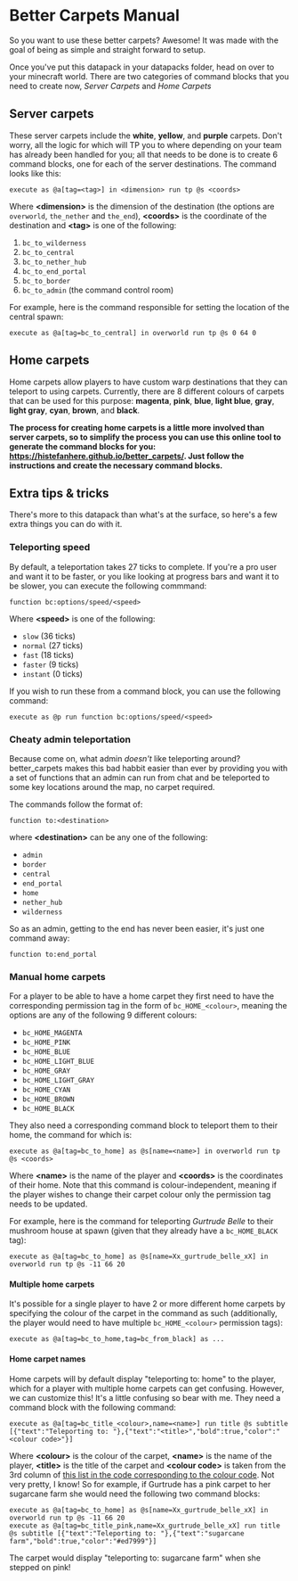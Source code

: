 # Better Carpets Manual

So you want to use these better carpets? Awesome! It was made with the goal of being as simple and straight forward to setup.

Once you've put this datapack in your datapacks folder, head on over to your minecraft world. There are two categories of command blocks that you need to create now, _Server Carpets_ and _Home Carpets_

## Server carpets

These server carpets include the **white**, **yellow**, and **purple** carpets. Don't worry, all the logic for which will TP you to where depending on your team has already been handled for you; all that needs to be done is to create 6 command blocks, one for each of the server destinations. The command looks like this:

```mcfunction
execute as @a[tag=<tag>] in <dimension> run tp @s <coords>
```

Where **\<dimension\>** is the dimension of the destination (the options are `overworld`, `the_nether` and `the_end`), **\<coords\>** is the coordinate of the destination and **\<tag\>** is one of the following:
1. `bc_to_wilderness`
2. `bc_to_central`
3. `bc_to_nether_hub`
4. `bc_to_end_portal`
5. `bc_to_border`
6. `bc_to_admin` (the command control room)

For example, here is the command responsible for setting the location of the central spawn:

```mcfunction
execute as @a[tag=bc_to_central] in overworld run tp @s 0 64 0
```

## Home carpets

Home carpets allow players to have custom warp destinations that they can teleport to using carpets. Currently, there are 8 different colours of carpets that can be used for this purpose: **magenta**, **pink**, **blue**, **light blue**, **gray**, **light gray**, **cyan**, **brown**, and **black**. 

**The process for creating home carpets is a little more involved than server carpets, so to simplify the process you can use this online tool to generate the command blocks for you: https://histefanhere.github.io/better_carpets/. Just follow the instructions and create the necessary command blocks.**

## Extra tips & tricks

There's more to this datapack than what's at the surface, so here's a few extra things you can do with it.

### Teleporting speed

By default, a teleportation takes 27 ticks to complete. If you're a pro user and want it to be faster, or you like looking at progress bars and want it to be slower, you can execute the following commmand:

```mcfunction
function bc:options/speed/<speed>
```

Where **\<speed\>** is one of the following:
- `slow` (36 ticks)
- `normal` (27 ticks)
- `fast` (18 ticks)
- `faster` (9 ticks)
- `instant` (0 ticks)

If you wish to run these from a command block, you can use the following command:

```mcfunction
execute as @p run function bc:options/speed/<speed>
```

### Cheaty admin teleportation

Because come on, what admin _doesn't_ like teleporting around? better_carpets makes this bad habbit easier than ever by providing you with a set of functions that an admin can run from chat and be teleported to some key locations around the map, no carpet required.

The commands follow the format of:

```mcfunction
function to:<destination>
```

where **\<destination\>** can be any one of the following:

- `admin`
- `border`
- `central`
- `end_portal`
- `home`
- `nether_hub`
- `wilderness`

So as an admin, getting to the end has never been easier, it's just one command away:

```mcfunction
function to:end_portal
```

### Manual home carpets

For a player to be able to have a home carpet they first need to have the corresponding permission tag in the form of `bc_HOME_<colour>`, meaning the options are any of the following 9 different colours:
- `bc_HOME_MAGENTA`
- `bc_HOME_PINK`
- `bc_HOME_BLUE`
- `bc_HOME_LIGHT_BLUE`
- `bc_HOME_GRAY`
- `bc_HOME_LIGHT_GRAY`
- `bc_HOME_CYAN`
- `bc_HOME_BROWN`
- `bc_HOME_BLACK`

They also need a corresponding command block to teleport them to their home, the command for which is:

```mcfunction
execute as @a[tag=bc_to_home] as @s[name=<name>] in overworld run tp @s <coords>
```

Where **\<name\>** is the name of the player and **\<coords\>** is the coordinates of their home. Note that this command is colour-independent, meaning if the player wishes to change their carpet colour only the permission tag needs to be updated.

For example, here is the command for teleporting _Gurtrude Belle_ to their mushroom house at spawn (given that they already have a `bc_HOME_BLACK` tag):

```mcfunction
execute as @a[tag=bc_to_home] as @s[name=Xx_gurtrude_belle_xX] in overworld run tp @s -11 66 20
```

#### Multiple home carpets

It's possible for a single player to have 2 or more different home carpets by specifying the colour of the carpet in the command as such (additionally, the player would need to have multiple `bc_HOME_<colour>` permission tags):

```mcfunction
execute as @a[tag=bc_to_home,tag=bc_from_black] as ...
```

#### Home carpet names

Home carpets will by default display "teleporting to: home" to the player, which for a player with multiple home carpets can get confusing. However, we can customize this! It's a little confusing so bear with me. They need a command block with the following command:

```mcfunction
execute as @a[tag=bc_title_<colour>,name=<name>] run title @s subtitle [{"text":"Teleporting to: "},{"text":"<title>","bold":true,"color":"<colour code>"}]
```

Where **\<colour\>** is the colour of the carpet, **\<name\>** is the name of the player, **\<title\>** is the title of the carpet and **\<colour code\>** is taken from the 3rd column of [this list in the code corresponding to the colour code](https://github.com/histefanhere/better_carpets/blob/main/data/bc/functions/generate_carpets.py#L74-L92). Not very pretty, I know! So for example, if Gurtrude has a pink carpet to her sugarcane farm she would need the following two command blocks:

```mcfunction
execute as @a[tag=bc_to_home] as @s[name=Xx_gurtrude_belle_xX] in overworld run tp @s -11 66 20
execute as @a[tag=bc_title_pink,name=Xx_gurtrude_belle_xX] run title @s subtitle [{"text":"Teleporting to: "},{"text":"sugarcane farm","bold":true,"color":"#ed7999"}]
```

The carpet would display "teleporting to: sugarcane farm" when she stepped on pink!
